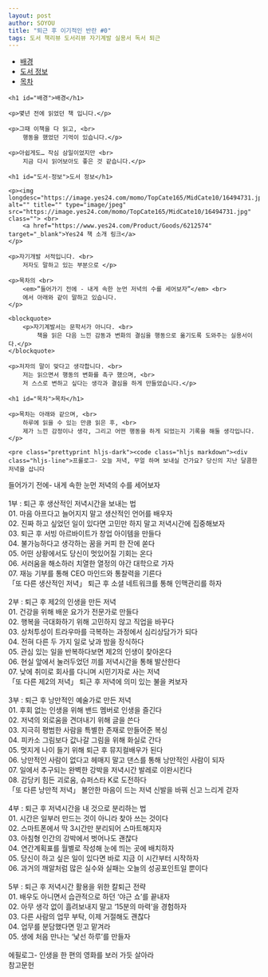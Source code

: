 ```yaml
---
layout: post
author: SOYOU
title: "퇴근 후 이기적인 반란 #0"
tags: 도서 책리뷰 도서리뷰 자기계발 실용서 독서 퇴근
---
```

<div id='preview-contents' class='note-content'>
    <div>
        <div class="toc">
            <div class="toc">
                <ul>
                    <li><a href="#배경">배경</a></li>
                    <li><a href="#도서-정보">도서 정보</a></li>
                    <li><a href="#목차">목차</a></li>
                </ul>
            </div>
        </div>
    </div>

    <h1 id="배경">배경</h1>

    <p>몇년 전에 읽었던 책 입니다.</p>

    <p>그때 이책을 다 읽고, <br>
        행동을 했었던 기억이 있습니다.</p>

    <p>아쉽게도… 작심 삼일이었지만 <br>
        지금 다시 읽어보아도 좋은 것 같습니다.</p>

    <h1 id="도서-정보">도서 정보</h1>

    <p><img longdesc="https://image.yes24.com/momo/TopCate165/MidCate10/16494731.jpg" alt="" title="" type="image/jpeg" src="https://image.yes24.com/momo/TopCate165/MidCate10/16494731.jpg" class=""> <br>
        <a href="https://www.yes24.com/Product/Goods/6212574" target="_blank">Yes24 책 소개 링크</a>
    </p>

    <p>자기개발 서적입니다. <br>
        저자도 말하고 있는 부분으로 </p>

    <p>목차의 <br>
        <em>”들어가기 전에 - 내게 속한 눈먼 저녁의 수를 세어보자”</em> <br>
        에서 아래와 같이 말하고 있습니다.
    </p>

    <blockquote>
        <p>자기계발서는 문학서가 아니다. <br>
            책을 읽은 다음 느낀 감동과 변화의 결심을 행동으로 옮기도록 도와주는 실용서이다.</p>
    </blockquote>

    <p>저자의 말이 맞다고 생각합니다. <br>
        저는 읽으면서 행동의 변화를 촉구 했으며, <br>
        저 스스로 변하고 싶다는 생각과 결심을 하게 만들었습니다.</p>

    <h1 id="목차">목차</h1>

    <p>목차는 아래와 같으며, <br>
        하루에 읽을 수 있는 만큼 읽은 후, <br>
        제가 느낀 감정이나 생각, 그리고 어떤 행동을 하게 되었는지 기록을 해둘 생각입니다.</p>

    <pre class="prettyprint hljs-dark"><code class="hljs markdown"><div class="hljs-line">프롤로그- 오늘 저녁, 무얼 하며 보내실 건가요? 당신의 지난 달콤한 저녁을 삽니다
</div><div class="hljs-line">들어가기 전에- 내게 속한 눈먼 저녁의 수를 세어보자
</div><div class="hljs-line"><wbr>
</div><div class="hljs-line">1부 : 퇴근 후 생산적인 저녁시간을 보내는 법
</div><div class="hljs-line"><span class="hljs-bullet">01. </span>마음 아프다고 늘어지지 말고 생산적인 언어를 배우자
</div><div class="hljs-line"><span class="hljs-bullet">02. </span>진짜 하고 싶었던 일이 있다면 고민만 하지 말고 저녁시간에 집중해보자
</div><div class="hljs-line"><span class="hljs-bullet">03. </span>퇴근 후 서빙 아르바이트가 창업 아이템을 만들다
</div><div class="hljs-line"><span class="hljs-bullet">04. </span>불가능하다고 생각하는 꿈을 커피 한 잔에 쏟다
</div><div class="hljs-line"><span class="hljs-bullet">05. </span>어떤 상황에서도 당신이 멋있어질 기회는 온다
</div><div class="hljs-line"><span class="hljs-bullet">06. </span>서러움을 해소하러 치열한 열정의 야간 대학으로 가자
</div><div class="hljs-line"><span class="hljs-bullet">07. </span>재능 기부를 통해 CEO 마인드와 통찰력을 기른다
</div><div class="hljs-line">「또 다른 생산적인 저녁」 퇴근 후 소셜 네트워크를 통해 인맥관리를 하자
</div><div class="hljs-line"><wbr>
</div><div class="hljs-line">2부 : 퇴근 후 제2의 인생을 만든 저녁
</div><div class="hljs-line"><span class="hljs-bullet">01. </span>건강을 위해 배운 요가가 전문가로 만들다
</div><div class="hljs-line"><span class="hljs-bullet">02. </span>행복을 극대화하기 위해 고민하지 않고 직업을 바꾸다
</div><div class="hljs-line"><span class="hljs-bullet">03. </span>상처투성이 트라우마를 극복하는 과정에서 심리상담가가 되다
</div><div class="hljs-line"><span class="hljs-bullet">04. </span>전혀 다른 두 가지 일로 낮과 밤을 장식하다
</div><div class="hljs-line"><span class="hljs-bullet">05. </span>관심 있는 일을 반복하다보면 제2의 인생이 찾아온다
</div><div class="hljs-line"><span class="hljs-bullet">06. </span>현실 앞에서 눌러두었던 끼를 저녁시간을 통해 발산한다
</div><div class="hljs-line"><span class="hljs-bullet">07. </span>낮에 취미로 회사를 다니며 시민기자로 사는 저녁
</div><div class="hljs-line">「또 다른 제2의 저녁」 퇴근 후 저녁에 의미 있는 불을 켜보자
</div><div class="hljs-line"><wbr>
</div><div class="hljs-line">3부 : 퇴근 후 낭만적인 예술가로 만든 저녁
</div><div class="hljs-line"><span class="hljs-bullet">01. </span>후회 없는 인생을 위해 밴드 멤버로 인생을 즐긴다
</div><div class="hljs-line"><span class="hljs-bullet">02. </span>저녁의 외로움을 견뎌내기 위해 글을 쓴다
</div><div class="hljs-line"><span class="hljs-bullet">03. </span>지극히 평범한 사람을 특별한 존재로 만들어준 복싱
</div><div class="hljs-line"><span class="hljs-bullet">04. </span>피카소 그림보다 값나갈 그림을 위해 화실로 간다
</div><div class="hljs-line"><span class="hljs-bullet">05. </span>멋지게 나이 들기 위해 퇴근 후 뮤지컬배우가 된다
</div><div class="hljs-line"><span class="hljs-bullet">06. </span>낭만적인 사람이 없다고 헤매지 말고 댄스를 통해 낭만적인 사람이 되자
</div><div class="hljs-line"><span class="hljs-bullet">07. </span>일에서 추구되는 완벽한 강박을 저녁시간 발레로 이완시킨다
</div><div class="hljs-line"><span class="hljs-bullet">08. </span>감당키 힘든 괴로움, 슈퍼스타 K로 도전하다
</div><div class="hljs-line">「또 다른 낭만적 저녁」 불안한 마음이 드는 저녁 신발을 바꿔 신고 느리게 걷자
</div><div class="hljs-line"><wbr>
</div><div class="hljs-line">4부 : 퇴근 후 저녁시간을 내 것으로 분리하는 법
</div><div class="hljs-line"><span class="hljs-bullet">01. </span>시간은 일부러 만드는 것이 아니라 찾아 쓰는 것이다
</div><div class="hljs-line"><span class="hljs-bullet">02. </span>스마트폰에서 딱 3시간만 분리되어 스마트해지자
</div><div class="hljs-line"><span class="hljs-bullet">03. </span>아침형 인간의 강박에서 벗어나도 괜찮다
</div><div class="hljs-line"><span class="hljs-bullet">04. </span>연간계획표를 월별로 작성해 눈에 띄는 곳에 배치하자
</div><div class="hljs-line"><span class="hljs-bullet">05. </span>당신이 하고 싶은 일이 있다면 바로 지금 이 시간부터 시작하자
</div><div class="hljs-line"><span class="hljs-bullet">06. </span>과거의 깨알처럼 많은 실수와 실패는 오늘의 성공포인트일 뿐이다
</div><div class="hljs-line"><wbr>
</div><div class="hljs-line">5부 : 퇴근 후 저녁시간 활용을 위한 칼퇴근 전략
</div><div class="hljs-line"><span class="hljs-bullet">01. </span>배우도 아니면서 습관적으로 하던 ‘야근 쇼’를 끝내자
</div><div class="hljs-line"><span class="hljs-bullet">02. </span>아무 생각 없이 흘려보내지 말고 ‘15분의 마력’을 경험하자
</div><div class="hljs-line"><span class="hljs-bullet">03. </span>다른 사람의 업무 부탁, 이제 거절해도 괜찮다
</div><div class="hljs-line"><span class="hljs-bullet">04. </span>업무를 분담했다면 믿고 맡겨라
</div><div class="hljs-line"><span class="hljs-bullet">05. </span>생에 처음 만나는 ‘낯선 하루’를 만들자
</div><div class="hljs-line"><wbr>
</div><div class="hljs-line">에필로그- 인생을 한 편의 영화를 보러 가듯 살아라
</div><div class="hljs-line">참고문헌
</div></code></pre>
</div>